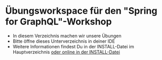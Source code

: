 # Übungsworkspace für den "Spring for GraphQL"-Workshop

* In diesem Verzeichnis machen wir unsere Übungen
* Bitte öffne dieses Unterverzeichnis in deiner IDE
* Weitere Informationen findest Du in der INSTALL-Datei im Hauptverzeichnis [oder online in der INSTALL-Datei](https://github.com/nilshartmann/spring-graphql-training/blob/main/INSTALL.md)
